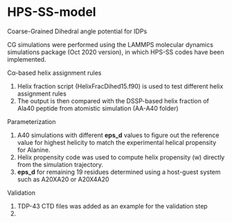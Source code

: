 # HPS-SS-model

Coarse-Grained Dihedral angle potential for IDPs

CG simulations were performed using the LAMMPS molecular dynamics simulations package (Oct 2020 version), in which HPS-SS codes have been implemented.

Cα-based helix assignment rules
1) Helix fraction script (HelixFracDihed15.f90) is used to test different helix assignment rules
2) The output is then compared with the DSSP-based helix fraction of Ala40 peptide from atomistic simulation (AA-A40 folder)

Parameterization
1) A40 simulations with different **eps_d** values to figure out the reference value for highest helicity to match the experimental helical propensity for Alanine.
2) Helix propensity code was used to compute helix propensity (w) directly from the simulation trajectory.
3) **eps_d** for remaining 19 residues determined using a host-guest system such as A20XA20 or A20X4A20

Validation
1) TDP-43 CTD files was added as an example for the validation step
2) 
